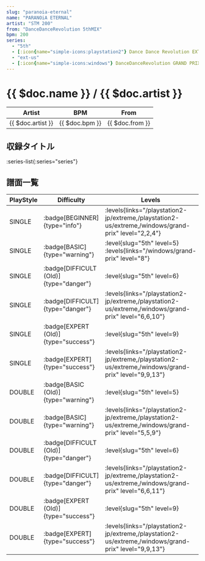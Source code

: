 ```yaml
---
slug: "paranoia-eternal"
name: "PARANOiA ETERNAL"
artist: "STM 200"
from: "DanceDanceRevolution 5thMIX"
bpm: 200
series:
  - "5th"
  - [:icon{name="simple-icons:playstation2"} Dance Dance Revolution EXTREME :icon{name="flag:jp-4x3"}](/playstation2-jp/extreme)
  - "ext-us"
  - [:icon{name="simple-icons:windows"} DanceDanceRevolution GRAND PRIX (グランプリプレー)](/windows/grand-prix)
---
```


# {{ $doc.name }} / {{ $doc.artist }}

|Artist|BPM|From|
|------|---|----|
|{{ $doc.artist }}|{{ $doc.bpm }}|{{ $doc.from }}|

## 収録タイトル

:series-list{:series="series"}

## 譜面一覧

|PlayStyle|Difficulty|Levels|Notes|Movie|
|---------|----------|------|-----|-----|
|SINGLE| :badge[BEGINNER]{type="info"}| :levels{links="/playstation2-jp/extreme,/playstation2-us/extreme,/windows/grand-prix" level="2,2,4"}|115/0||
|SINGLE| :badge[BASIC]{type="warning"}|<div class="field is-grouped is-grouped-multiline"> :level{slug="5th" level=5}  :levels{links="/windows/grand-prix" level="8"}</div>|237/0||
|SINGLE| :badge[DIFFICULT (Old)]{type="danger"}|<div class="field is-grouped is-grouped-multiline"> :level{slug="5th" level=6}</div>|298/0||
|SINGLE| :badge[DIFFICULT]{type="danger"}| :levels{links="/playstation2-jp/extreme,/playstation2-us/extreme,/windows/grand-prix" level="6,6,10"}|300/2||
|SINGLE| :badge[EXPERT (Old)]{type="success"}|<div class="field is-grouped is-grouped-multiline"> :level{slug="5th" level=9}</div>|352/0||
|SINGLE| :badge[EXPERT]{type="success"}| :levels{links="/playstation2-jp/extreme,/playstation2-us/extreme,/windows/grand-prix" level="9,9,13"}|381/5||
|DOUBLE| :badge[BASIC (Old)]{type="warning"}|<div class="field is-grouped is-grouped-multiline"> :level{slug="5th" level=5}</div>|256/0||
|DOUBLE| :badge[BASIC]{type="warning"}| :levels{links="/playstation2-jp/extreme,/playstation2-us/extreme,/windows/grand-prix" level="5,5,9"}|261/0||
|DOUBLE| :badge[DIFFICULT (Old)]{type="danger"}|<div class="field is-grouped is-grouped-multiline"> :level{slug="5th" level=6}</div>|289/0||
|DOUBLE| :badge[DIFFICULT]{type="danger"}| :levels{links="/playstation2-jp/extreme,/playstation2-us/extreme,/windows/grand-prix" level="6,6,11"}|309/8||
|DOUBLE| :badge[EXPERT (Old)]{type="success"}|<div class="field is-grouped is-grouped-multiline"> :level{slug="5th" level=9}</div>|367/0||
|DOUBLE| :badge[EXPERT]{type="success"}| :levels{links="/playstation2-jp/extreme,/playstation2-us/extreme,/windows/grand-prix" level="9,9,13"}|373/8||
